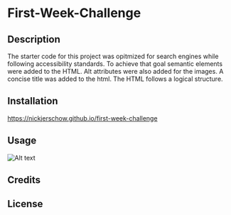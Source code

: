 # First-Week-Challenge

## Description

The starter code for this project was opitmized for search engines while following accessibility standards. 
To achieve that goal semantic elements were added to the HTML. 
Alt attributes were also added for the images.
A concise title was added to the html.
The HTML follows a logical structure.

## Installation
https://nickjerschow.github.io/first-week-challenge

## Usage
![Alt text](../../../../../Challenges/First-Week-Challenge/Challenge/Develop/assets/images/127.0.0.1_5500_Develop_index.html%20(1).png)

## Credits

## License